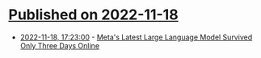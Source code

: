 # [Published on 2022-11-18](index.md)

* [2022-11-18, 17:23:00](https://tech.slashdot.org/story/22/11/18/1722237/metas-latest-large-language-model-survived-only-three-days-online?utm_source=rss1.0mainlinkanon&utm_medium=feed) - [Meta's Latest Large Language Model Survived Only Three Days Online](https://tech.slashdot.org/story/22/11/18/1722237/metas-latest-large-language-model-survived-only-three-days-online?utm_source=rss1.0mainlinkanon&utm_medium=feed)
